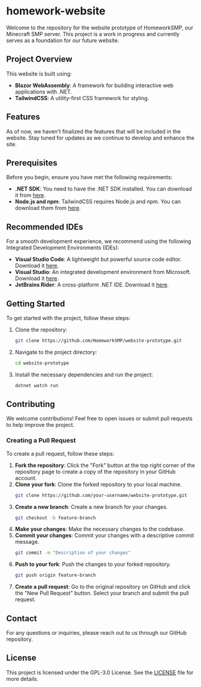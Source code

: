 # homework-website

Welcome to the repository for the website prototype of HomeworkSMP, our Minecraft SMP server. This project is a work in progress and currently serves as a foundation for our future website.

## Project Overview

This website is built using:
- **Blazor WebAssembly**: A framework for building interactive web applications with .NET.
- **TailwindCSS**: A utility-first CSS framework for styling.

## Features

As of now, we haven't finalized the features that will be included in the website. Stay tuned for updates as we continue to develop and enhance the site.

## Prerequisites

Before you begin, ensure you have met the following requirements:
- **.NET SDK**: You need to have the .NET SDK installed. You can download it from [here](https://dotnet.microsoft.com/download).
- **Node.js and npm**: TailwindCSS requires Node.js and npm. You can download them from [here](https://nodejs.org/).

## Recommended IDEs

For a smooth development experience, we recommend using the following Integrated Development Environments (IDEs): 
- **Visual Studio Code**: A lightweight but powerful source code editor. Download it [here](https://code.visualstudio.com/).
- **Visual Studio**: An integrated development environment from Microsoft. Download it [here](https://visualstudio.microsoft.com/).
- **JetBrains Rider**: A cross-platform .NET IDE. Download it [here](https://www.jetbrains.com/rider/).

## Getting Started

To get started with the project, follow these steps:

1. Clone the repository:
    ```bash
    git clone https://github.com/HomeworkSMP/website-prototype.git
    ```
2. Navigate to the project directory:
    ```bash
    cd website-prototype
    ```
3. Install the necessary dependencies and run the project:
    ```bash
    dotnet watch run
    ```

## Contributing

We welcome contributions! Feel free to open issues or submit pull requests to help improve the project.

### Creating a Pull Request

To create a pull request, follow these steps: 
1. **Fork the repository**: Click the "Fork" button at the top right corner of the repository page to create a copy of the repository in your GitHub account.
2. **Clone your fork**: Clone the forked repository to your local machine.
    ```bash
   git clone https://github.com/your-username/website-prototype.git
    ```
3. **Create a new branch**: Create a new branch for your changes.
   ```bash
   git checkout -b feature-branch
   ```
5. **Make your changes**: Make the necessary changes to the codebase.
6. **Commit your changes**: Commit your changes with a descriptive commit message.
   ```bash
   git commit -m "Description of your changes"
   ```
8. **Push to your fork**: Push the changes to your forked repository.
   ```bash
   git push origin feature-branch
   ```
10. **Create a pull request**: Go to the original repository on GitHub and click the "New Pull Request" button. Select your branch and submit the pull request.

## Contact

For any questions or inquiries, please reach out to us through our GitHub repository.

## License

This project is licensed under the GPL-3.0 License. See the [LICENSE](LICENSE) file for more details.
